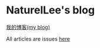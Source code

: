 # NaturelLee's blog

[我的博客(my blog)](https://github.com/NaturelLee/naturellee.github.io/issues)

All articles are issues [here](https://github.com/NaturelLee/naturellee.github.io)
